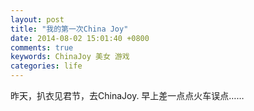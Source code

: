 ```yaml
---
layout: post
title: "我的第一次China Joy"
date: 2014-08-02 15:01:40 +0800
comments: true
keywords: ChinaJoy 美女 游戏
categories: life
---
```


昨天，扒衣见君节，去ChinaJoy.
早上差一点点火车误点……
